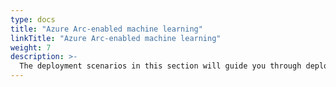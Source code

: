 ```yaml
---
type: docs
title: "Azure Arc-enabled machine learning"
linkTitle: "Azure Arc-enabled machine learning"
weight: 7
description: >-
  The deployment scenarios in this section will guide you through deploying and working with Azure Arc-enabled machine learning on Kubernetes.
---
```


